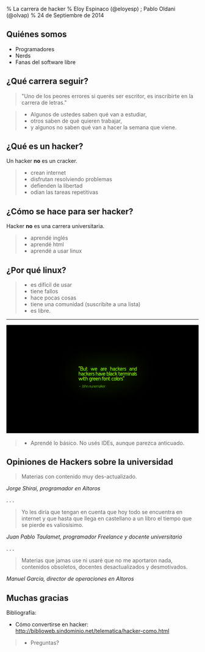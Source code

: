 % La carrera de hacker
% Eloy Espinaco (@eloyesp) ; Pablo Oldani (@olvap)
% 24 de Septiembre de 2014

## Quiénes somos

- Programadores
- Nerds
- Fanas del software libre

## ¿Qué carrera seguir?

> "Uno de los peores errores si querés ser escritor, es inscribirte en la carrera de letras."

> - Algunos de ustedes saben qué van a estudiar,
> - otros saben de qué quieren trabajar,
> - y algunos no saben qué van a hacer la semana que viene.

## ¿Qué es un hacker?

Un hacker **no** es un cracker.

> - crean internet
> - disfrutan resolviendo problemas
> - defienden la libertad
> - odian las tareas repetitivas

## ¿Cómo se hace para ser hacker?

Hacker **no** es una carrera universitaria.

> - aprendé inglés
> - aprendé html
> - aprendé a usar linux

## ¿Por qué linux?

> - es difícil de usar
> - tiene fallos
> - hace pocas cosas
> - tiene una comunidad (suscribíte a una lista)
> - es libre.

---

![Pero somos hackers, y los hackers usan terminales negras con letras verdes! - John Nunemaker](terminal.png)

> - Aprendé lo básico. No usés IDEs, aunque parezca anticuado.

## Opiniones de Hackers sobre la universidad

> Materias con contenido muy des-actualizado.

*Jorge Shirai, programador en Altoros*

. . .

> Yo les diría que tengan en cuenta que hoy todo se encuentra en internet y
  que hasta que llega en castellano a un libro el tiempo que se pierde es
  valiosísimo.

*Juan Pablo Taulamet, programador Freelance y docente universitario*

. . .

> Materias que jamas use ni usaré que no me aportaron nada, contenidos
  obsoletos, docentes desactualizados y desmotivados.

*Manuel García, director de operaciones en Altoros*

## Muchas gracias

Bibliografía:

- Cómo convertirse en hacker: http://biblioweb.sindominio.net/telematica/hacker-como.html

> - Preguntas?
